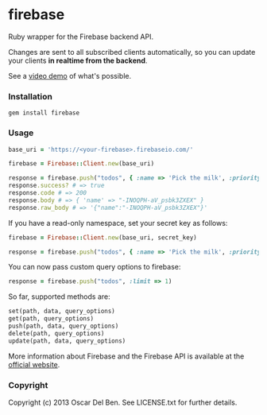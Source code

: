 # firebase

Ruby wrapper for the Firebase backend API.

Changes are sent to all subscribed clients automatically, so you can
update your clients **in realtime from the backend**.

See a [video demo](https://vimeo.com/41494336?utm_source=internal&utm_medium=email&utm_content=cliptranscoded&utm_campaign=adminclip) of what's possible.

### Installation

```
gem install firebase
```
### Usage

```ruby
base_uri = 'https://<your-firebase>.firebaseio.com/'

firebase = Firebase::Client.new(base_uri)

response = firebase.push("todos", { :name => 'Pick the milk', :priority => 1 })
response.success? # => true
response.code # => 200
response.body # => { 'name' => "-INOQPH-aV_psbk3ZXEX" }
response.raw_body # => '{"name":"-INOQPH-aV_psbk3ZXEX"}'
```

If you have a read-only namespace, set your secret key as follows:
```ruby
firebase = Firebase::Client.new(base_uri, secret_key)

response = firebase.push("todos", { :name => 'Pick the milk', :priority => 1 })
```

You can now pass custom query options to firebase:

```ruby
response = firebase.push("todos", :limit => 1)
```

So far, supported methods are:

```ruby
set(path, data, query_options)
get(path, query_options)
push(path, data, query_options)
delete(path, query_options)
update(path, data, query_options)
```

More information about Firebase and the Firebase API is available at the
[official website](http://www.firebase.com/).

### Copyright

Copyright (c) 2013 Oscar Del Ben. See LICENSE.txt for
further details.

